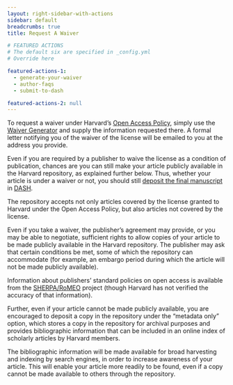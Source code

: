 ```yaml
---
layout: right-sidebar-with-actions
sidebar: default
breadcrumbs: true
title: Request A Waiver

# FEATURED ACTIONS
# The default six are specified in _config.yml
# Override here 

featured-actions-1:
  - generate-your-waiver
  - author-faqs
  - submit-to-dash

featured-actions-2: null
---
```


To request a waiver under Harvard’s [Open Access Policy](/policies/), simply use the [Waiver Generator](https://osc.hul.harvard.edu/dash/authors/waiver/generate) and supply the information requested there. A formal letter notifying you of the waiver of the license will be emailed to you at the address you provide.

Even if you are required by a publisher to waive the license as a condition of publication, chances are you can still make your article publicly available in the Harvard repository, as explained further below. Thus, whether your article is under a waiver or not, you should still [deposit the final manuscript](#) in [DASH](http://dash.harvard.edu).

The repository accepts not only articles covered by the license granted to Harvard under the Open Access Policy, but also articles not covered by the license.

Even if you take a waiver, the publisher’s agreement may provide, or you may be able to negotiate, sufficient rights to allow copies of your article to be made publicly available in the Harvard repository. The publisher may ask that certain conditions be met, some of which the repository can accommodate (for example, an embargo period during which the article will not be made publicly available).

Information about publishers’ standard policies on open access is available from the [SHERPA/RoMEO](http://www.sherpa.ac.uk/romeo/) project (though Harvard has not verified the accuracy of that information).

Further, even if your article cannot be made publicly available, you are encouraged to deposit a copy in the repository under the “metadata only” option, which stores a copy in the repository for archival purposes and provides bibliographic information that can be included in an online index of scholarly articles by Harvard members.

The bibliographic information will be made available for broad harvesting and indexing by search engines, in order to increase awareness of your article. This will enable your article more readily to be found, even if a copy cannot be made available to others through the repository.
